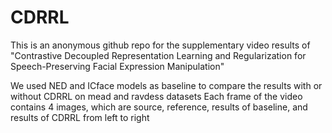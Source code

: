 # CDRRL
This is an anonymous github repo for the supplementary video results of "Contrastive Decoupled Representation Learning and Regularization for Speech-Preserving Facial Expression Manipulation"

We used NED and ICface models as baseline to compare the results with or without CDRRL on mead and ravdess datasets
Each frame of the video contains 4 images, which are source, reference, results of baseline, and results of CDRRL from left to right
